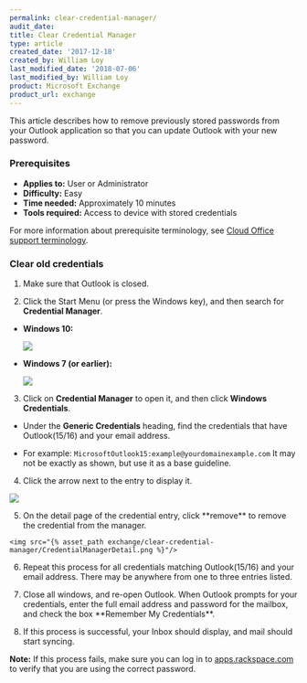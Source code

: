 ```yaml
---
permalink: clear-credential-manager/
audit_date:
title: Clear Credential Manager
type: article
created_date: '2017-12-18'
created_by: William Loy
last_modified_date: '2018-07-06'
last_modified_by: William Loy
product: Microsoft Exchange
product_url: exchange
---
```


This article describes how to remove previously stored passwords from your Outlook application so that you can update Outlook with your new password.


### Prerequisites

- **Applies to:** User or Administrator
- **Difficulty:** Easy
- **Time needed:** Approximately 10 minutes
- **Tools required:** Access to device with stored credentials

For more information about prerequisite terminology, see [Cloud Office support terminology](/how-to/cloud-office-support-terminology).

### Clear old credentials

1. Make sure that Outlook is closed.

2. Click the Start Menu (or press the Windows key), and then search for **Credential Manager**.

  - **Windows 10:**

      <img src="{% asset_path exchange/clear-credential-manager/win10_start_menu.png %}"/>

  - **Windows 7 (or earlier):**

      <img src="{% asset_path exchange/clear-credential-manager/win7_start_menu.png %}"/>

<ol start=3>
  <li>Click on <b>Credential Manager</b> to open it, and then click <b>Windows Credentials</b>.</li>
</ol>


  - Under the **Generic Credentials** heading, find the credentials that have Outlook(15/16) and your email address.

  - For example: ```MicrosoftOutlook15:example@yourdomainexample.com```
    It may not be exactly as shown, but use it as a base guideline.

<ol start=4>
  <li>Click the arrow next to the entry to display it.</li>
</ol>
    <img src="{% asset_path exchange/clear-credential-manager/CredentialManager.png %}"/>

<ol start=5>
  <li>On the detail page of the credential entry, click **remove** to remove the credential from the manager.</li>
</ol>

    <img src="{% asset_path exchange/clear-credential-manager/CredentialManagerDetail.png %}"/>

<ol start=6>
  <li>Repeat this process for all credentials matching Outlook(15/16) and your email address. There may be anywhere from one to three entries listed.</li>
</ol>

<ol start=7>
  <li>Close all windows, and re-open Outlook. When Outlook prompts for your credentials, enter the full email address and password for the mailbox, and check the box **Remember My Credentials**.</li>
</ol>

<ol start=8>
  <li>If this process is successful, your Inbox should display, and mail should start syncing.</li>
</ol>

**Note:** If this process fails, make sure you can log in to [apps.rackspace.com](https://apps.rackspace.com/index.php) to verify that you are using the correct password.


